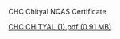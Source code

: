 CHC Chityal NQAS Certificate

[CHC CHITYAL (1).pdf (0.91 MB)](../files/bd5483ac-457d-4ea8-826e-cf367b14f181.pdf)